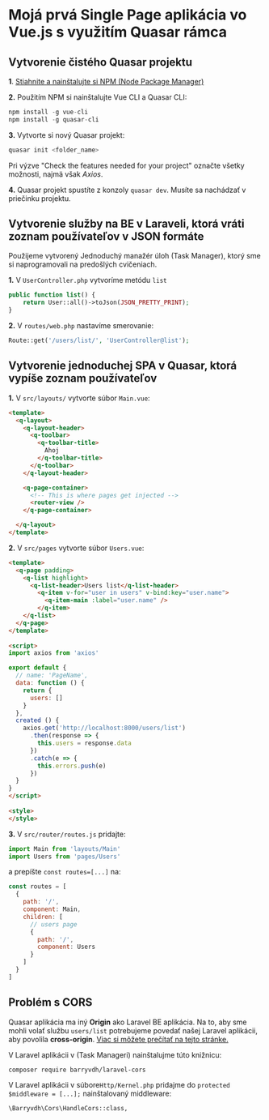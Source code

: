 # Mojá prvá Single Page aplikácia vo Vue.js s využitím Quasar rámca


## Vytvorenie čistého Quasar projektu

**1**. [Stiahnite a nainštalujte si NPM (Node Package Manager)](https://nodejs.org/en/download/)

**2.** Použitím NPM si nainštalujte Vue CLI a Quasar CLI:
```js
npm install -g vue-cli
npm install -g quasar-cli
```

**3.** Vytvorte si nový Quasar projekt:
```js
quasar init <folder_name>
```
Pri výzve "Check the features needed for your project" označte všetky možnosti, najmä však *Axios*.


**4.** Quasar projekt spustíte z konzoly ``quasar dev``. Musíte sa nachádzať v priečinku projektu.


## Vytvorenie služby na BE v Laraveli, ktorá vráti zoznam používateľov v JSON formáte

Použijeme vytvorený Jednoduchý manažér úloh (Task Manager), ktorý sme si naprogramovali na predošlých cvičeniach.

**1.** V ``UserController.php`` vytvoríme metódu ``list``
```php
public function list() {
    return User::all()->toJson(JSON_PRETTY_PRINT);
}
```
**2.** V ``routes/web.php`` nastavíme smerovanie:
```php
Route::get('/users/list/', 'UserController@list');
```

## Vytvorenie jednoduchej SPA v Quasar, ktorá vypíše zoznam používateľov

**1.** V ``src/layouts/`` vytvorte súbor ``Main.vue``:
```html
<template>
  <q-layout>
    <q-layout-header>
      <q-toolbar>
        <q-toolbar-title>
          Ahoj
        </q-toolbar-title>
      </q-toolbar>
    </q-layout-header>

    <q-page-container>
      <!-- This is where pages get injected -->
      <router-view />
    </q-page-container>

  </q-layout>
</template>
```

**2.** V ``src/pages`` vytvorte súbor ``Users.vue``:
```html
<template>
  <q-page padding>
    <q-list highlight>
      <q-list-header>Users list</q-list-header>
        <q-item v-for="user in users" v-bind:key="user.name">
          <q-item-main :label="user.name" />
        </q-item>
    </q-list>
  </q-page>
</template>
  
<script>
import axios from 'axios'

export default {
  // name: 'PageName',
  data: function () {
    return {
      users: []
    }
  },
  created () {
    axios.get('http://localhost:8000/users/list')
      .then(response => {
        this.users = response.data
      })
      .catch(e => {
        this.errors.push(e)
      })
  }
}
</script>
  
<style>
</style>
```


**3.** V ``src/router/routes.js`` pridajte:
```js
import Main from 'layouts/Main'
import Users from 'pages/Users'
```
a prepíšte ``const routes=[...]`` na:

```js
const routes = [
  {
    path: '/',
    component: Main,
    children: [
      // users page
      {
        path: '/',
        component: Users
      }
    ]
  }
]
```
## Problém s CORS
Quasar aplikácia ma iný **Origin** ako Laravel BE aplikácia. Na to, aby sme mohli volať službu ``users/list`` potrebujeme povedať našej Laravel aplikácii, aby povolila **cross-origin**. [Viac si môžete prečítať na tejto stránke.](https://enable-cors.org/)  

V Laravel aplikácii v (Task Manageri) nainštalujme túto knižnicu:
 
``composer require barryvdh/laravel-cors``

V Laravel aplikácii v súbore``Http/Kernel.php`` pridajme do   ``protected $middleware = [...];`` nainštalovaný middleware:
  
``\Barryvdh\Cors\HandleCors::class,``